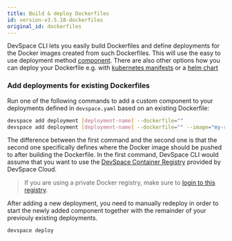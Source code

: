 ```yaml
---
title: Build & deploy Dockerfiles
id: version-v3.5.18-dockerfiles
original_id: dockerfiles
---
```


DevSpace CLI lets you easily build Dockerfiles and define deployments for the Docker images created from such Dockerfiles. This will use the easy to use deployment method [component](../../deployment/components/what-are-components). There are also other options how you can deploy your Dockerfile e.g. with [kubernetes manifests](../../deployment/kubernetes-manifests/what-are-manifests) or a [helm chart](../../deployment/helm-charts/what-are-helm-charts)

### Add deployments for existing Dockerfiles
Run one of the following commands to add a custom component to your deployments defined in `devspace.yaml` based on an existing Dockerfile:
```bash
devspace add deployment [deployment-name] --dockerfile=""
devspace add deployment [deployment-name] --dockerfile="" --image="my-registry.tld/[username]/[image]"
```

The difference between the first command and the second one is that the second one specifically defines where the Docker image should be pushed to after building the Dockerfile. In the first command, DevSpace CLI would assume that you want to use the [DevSpace Container Registry](../../cloud/images/dscr-io) provided by DevSpace Cloud.

> If you are using a private Docker registry, make sure to [login to this registry](../../image-building/registries/authentication).

After adding a new deployment, you need to manually redeploy in order to start the newly added component together with the remainder of your previouly existing deployments.
```bash
devspace deploy
```
